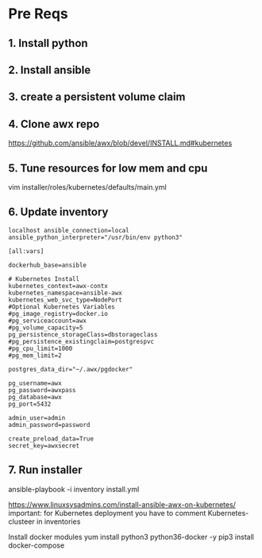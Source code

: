 # Pre Reqs

## 1.	Install python
## 2.	Install ansible
## 3.	create a persistent volume claim

## 4. Clone awx repo
https://github.com/ansible/awx/blob/devel/INSTALL.md#kubernetes

## 5.	Tune resources for low mem and cpu
vim installer/roles/kubernetes/defaults/main.yml

## 6. Update inventory
```
localhost ansible_connection=local ansible_python_interpreter="/usr/bin/env python3"

[all:vars]

dockerhub_base=ansible

# Kubernetes Install
kubernetes_context=awx-contx
kubernetes_namespace=ansible-awx
kubernetes_web_svc_type=NodePort
#Optional Kubernetes Variables
#pg_image_registry=docker.io
#pg_serviceaccount=awx
#pg_volume_capacity=5
pg_persistence_storageClass=dbstorageclass
#pg_persistence_existingclaim=postgrespvc
#pg_cpu_limit=1000
#pg_mem_limit=2

postgres_data_dir="~/.awx/pgdocker"

pg_username=awx
pg_password=awxpass
pg_database=awx
pg_port=5432

admin_user=admin
admin_password=password

create_preload_data=True
secret_key=awxsecret
```
## 7.	Run installer

ansible-playbook -i inventory install.yml

https://www.linuxsysadmins.com/install-ansible-awx-on-kubernetes/
important: for Kubernetes deployment
you have to comment Kubernetes-clusteer in inventories


Install docker modules
yum install python3 python36-docker -y
pip3 install docker-compose
